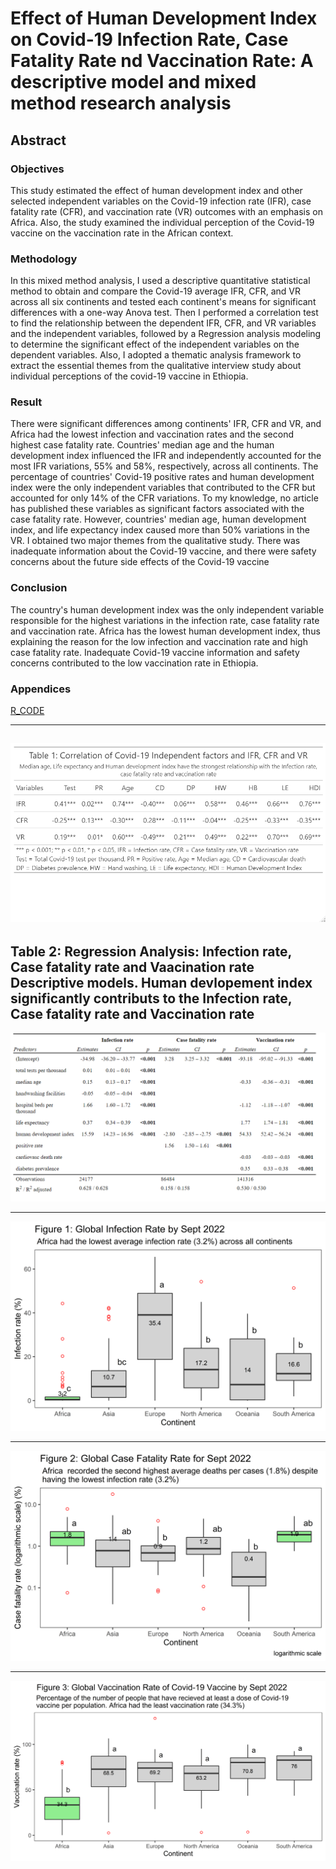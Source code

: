 # Effect of Human Development Index on  Covid-19 Infection Rate, Case Fatality Rate nd  Vaccination Rate: A descriptive model and mixed method research analysis
## Abstract
### Objectives

This study estimated the effect of human development index and other selected independent variables on the Covid-19 infection rate (IFR), case fatality rate (CFR), and vaccination rate (VR) outcomes with an emphasis on Africa. Also, the study examined the individual perception of the Covid-19 vaccine on the vaccination rate in the African context.

### Methodology

In this mixed method analysis, I used a descriptive quantitative statistical method to obtain and compare the Covid-19 average IFR, CFR, and VR across all six continents and tested each continent's means for significant differences with a one-way Anova test. Then I performed a correlation test to find the relationship between the dependent IFR, CFR, and VR variables and the independent variables, followed by a Regression analysis modeling to determine the significant effect of the independent variables on the dependent variables. Also, I adopted a thematic analysis framework to extract the essential themes from the qualitative interview study about individual perceptions of the covid-19 vaccine in Ethiopia.

### Result

There were significant differences among continents' IFR, CFR and VR, and Africa had the lowest infection and vaccination rates and the second highest case fatality rate. Countries' median age and the human development index influenced the IFR and independently accounted for the most IFR variations, 55% and 58%, respectively, across all continents. The percentage of countries' Covid-19 positive rates and human development index were the only independent variables that contributed to the CFR but accounted for only 14% of the CFR variations. To my knowledge, no article has published these variables as significant factors associated with the case fatality rate. However, countries' median age, human development index, and life expectancy index caused more than 50% variations in the VR. I obtained two major themes from the qualitative study. There was inadequate information about the Covid-19 vaccine, and there were safety concerns about the future side effects of the Covid-19 vaccine

### Conclusion 
The country's human development index was the only independent variable responsible for the highest variations in the infection rate, case fatality rate and vaccination rate. Africa has the lowest human development index, thus explaining the reason for the low infection and vaccination rate and high case fatality rate. Inadequate Covid-19 vaccine information and safety concerns contributed to the low vaccination rate in Ethiopia.

### Appendices
[R_CODE](https://github.com/olusolaolagunju/Mixed-Method-Research-Analysis/blob/main/2_R_code_quantitative_covid_19.R)

--- 

![image](https://github.com/olusolaolagunju/Mixed-Method-Research-Analysis/blob/main/images/Correlation_plot.png)
---

Table 2: Regression Analysis: Infection rate, Case fatality rate and Vaacination rate Descriptive models.                                                                         Human devlopement index significantly contributs to the Infection rate, Case fatality rate and Vaccination rate
---


![image](https://github.com/olusolaolagunju/Mixed-Method-Research-Analysis/blob/main/images/Regression_Model.png)

---



![image](https://github.com/olusolaolagunju/Mixed-Method-Research-Analysis/blob/main/images/boxplot_IFR.png)

---


![image](https://github.com/olusolaolagunju/Mixed-Method-Research-Analysis/blob/main/images/boxplot_CFR.png)

---


![image](https://github.com/olusolaolagunju/Mixed-Method-Research-Analysis/blob/main/images/boxplot_VR.png)


